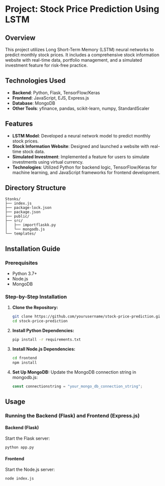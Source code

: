 # Project: Stock Price Prediction Using LSTM

## Overview
This project utilizes Long Short-Term Memory (LSTM) neural networks to predict monthly stock prices. It includes a comprehensive stock information website with real-time data, portfolio management, and a simulated investment feature for risk-free practice.

## Technologies Used
- **Backend**: Python, Flask, TensorFlow/Keras
- **Frontend**: JavaScript, EJS, Express.js
- **Database**: MongoDB
- **Other Tools**: yfinance, pandas, scikit-learn, numpy, StandardScaler

## Features
- **LSTM Model**: Developed a neural network model to predict monthly stock prices.
- **Stock Information Website**: Designed and launched a website with real-time stock data.
- **Simulated Investment**: Implemented a feature for users to simulate investments using virtual currency.
- **Technologies**: Utilized Python for backend logic, TensorFlow/Keras for machine learning, and JavaScript frameworks for frontend development.

## Directory Structure

```plaintext
Stonks/
├── index.js
├── package-lock.json
├── package.json
├── public/
├── src/
│   ├── importflaskk.py
│   └── mongodb.js
└── templates/
```

## Installation Guide

### Prerequisites
- Python 3.7+
- Node.js
- MongoDB

### Step-by-Step Installation
1. **Clone the Repository:**
   ```sh
   git clone https://github.com/yourusername/stock-price-prediction.git
   cd stock-price-prediction
2. **Install Python Dependencies:**
   ```sh
   pip install -r requirements.txt
3. **Install Node.js Dependencies:**
   ```sh
   cd frontend
   npm install
4. **Set Up MongoDB:**
   Update the MongoDB connection string in mongodb.js:
   ```javascript
   const connectionstring = "your_mongo_db_connection_string";

## Usage

### Running the Backend (Flask) and Frontend (Express.js)

#### Backend (Flask)
Start the Flask server:
```sh
python app.py
```

#### Frontend
Start the Node.js server:
```sh
node index.js
```

  

